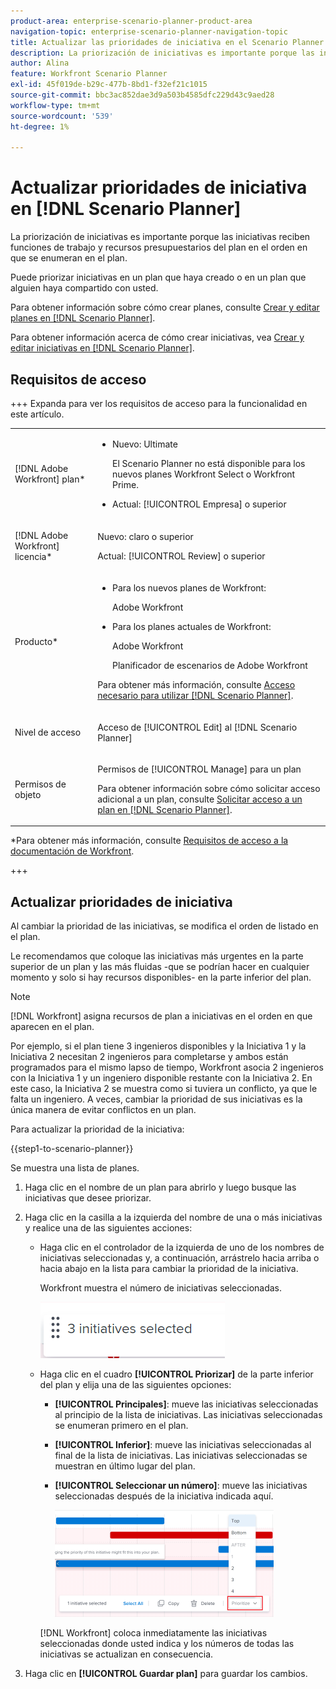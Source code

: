 ```yaml
---
product-area: enterprise-scenario-planner-product-area
navigation-topic: enterprise-scenario-planner-navigation-topic
title: Actualizar las prioridades de iniciativa en el Scenario Planner
description: La priorización de iniciativas es importante porque las iniciativas reciben funciones de trabajo y recursos presupuestarios del plan en el orden en que se enumeran en el plan.
author: Alina
feature: Workfront Scenario Planner
exl-id: 45f019de-b29c-477b-8bd1-f32ef21c1015
source-git-commit: bbc3ac852dae3d9a503b4585dfc229d43c9aed28
workflow-type: tm+mt
source-wordcount: '539'
ht-degree: 1%

---
```


# Actualizar prioridades de iniciativa en [!DNL Scenario Planner]

La priorización de iniciativas es importante porque las iniciativas reciben funciones de trabajo y recursos presupuestarios del plan en el orden en que se enumeran en el plan.

Puede priorizar iniciativas en un plan que haya creado o en un plan que alguien haya compartido con usted.

Para obtener información sobre cómo crear planes, consulte [Crear y editar planes en [!DNL Scenario Planner]](../scenario-planner/create-and-edit-plans.md).

Para obtener información acerca de cómo crear iniciativas, vea [Crear y editar iniciativas en [!DNL Scenario Planner]](../scenario-planner/create-and-edit-initiatives.md).

## Requisitos de acceso

+++ Expanda para ver los requisitos de acceso para la funcionalidad en este artículo.

<table style="table-layout:auto"> 
 <col> 
 <col> 
 <tbody> 
  <tr> 
   <td> <p>[!DNL Adobe Workfront] plan*</p> </td> 
   <td> <ul></li>
   <li><p>Nuevo: Ultimate </p></li>
   <p>El Scenario Planner no está disponible para los nuevos planes Workfront Select o Workfront Prime. </p>
   <li><p>Actual: [!UICONTROL Empresa] o superior</p></ul>
   </td> 
  </tr> 
  <tr> 
   <td> <p>[!DNL Adobe Workfront] licencia*</p> </td> 
   <td> <p>Nuevo: claro o superior</p> 
   <p>Actual: [!UICONTROL Review] o superior</p> </td> 
  </tr> 
  <tr> 
   <td>Producto* </td> 
   <td> <ul><li><p>Para los nuevos planes de Workfront:</p><p> Adobe Workfront</li></p>
   <li><p>Para los planes actuales de Workfront: </p>
   <p>Adobe Workfront</p> <p>Planificador de escenarios de Adobe Workfront</p></li></ul>

<p>Para obtener más información, consulte <a href="../scenario-planner/access-needed-to-use-sp.md" class="MCXref xref">Acceso necesario para utilizar [!DNL Scenario Planner]</a>. </p> </td> 
  </tr> 
  <tr data-mc-conditions=""> 
   <td>Nivel de acceso </td> 
   <td> <p>Acceso de [!UICONTROL Edit] al [!DNL Scenario Planner]</p> </td> 
  </tr> 
  <tr data-mc-conditions=""> 
   <td> <p>Permisos de objeto </p> </td> 
   <td> <p>Permisos de [!UICONTROL Manage] para un plan</p> <p>Para obtener información sobre cómo solicitar acceso adicional a un plan, consulte <a href="../scenario-planner/request-access-to-plan.md" class="MCXref xref">Solicitar acceso a un plan en [!DNL Scenario Planner]</a>.</p> </td> 
  </tr> 
 </tbody> 
</table>

*Para obtener más información, consulte [Requisitos de acceso a la documentación de Workfront](/help/quicksilver/administration-and-setup/add-users/access-levels-and-object-permissions/access-level-requirements-in-documentation.md).

+++

## Actualizar prioridades de iniciativa

Al cambiar la prioridad de las iniciativas, se modifica el orden de listado en el plan.

Le recomendamos que coloque las iniciativas más urgentes en la parte superior de un plan y las más fluidas -que se podrían hacer en cualquier momento y solo si hay recursos disponibles- en la parte inferior del plan.

>[!NOTE]
>
>[!DNL Workfront] asigna recursos de plan a iniciativas en el orden en que aparecen en el plan.
>
>Por ejemplo, si el plan tiene 3 ingenieros disponibles y la Iniciativa 1 y la Iniciativa 2 necesitan 2 ingenieros para completarse y ambos están programados para el mismo lapso de tiempo, Workfront asocia 2 ingenieros con la Iniciativa 1 y un ingeniero disponible restante con la Iniciativa 2. En este caso, la Iniciativa 2 se muestra como si tuviera un conflicto, ya que le falta un ingeniero. A veces, cambiar la prioridad de sus iniciativas es la única manera de evitar conflictos en un plan.

Para actualizar la prioridad de la iniciativa:

{{step1-to-scenario-planner}}

Se muestra una lista de planes.

1. Haga clic en el nombre de un plan para abrirlo y luego busque las iniciativas que desee priorizar.
1. Haga clic en la casilla a la izquierda del nombre de una o más iniciativas y realice una de las siguientes acciones:

   * Haga clic en el controlador de la izquierda de uno de los nombres de iniciativas seleccionadas y, a continuación, arrástrelo hacia arriba o hacia abajo en la lista para cambiar la prioridad de la iniciativa.

     Workfront muestra el número de iniciativas seleccionadas.

     ![](assets/multi-select-initiative-number.png)

   * Haga clic en el cuadro **[!UICONTROL Priorizar]** de la parte inferior del plan y elija una de las siguientes opciones:

      * **[!UICONTROL Principales]**: mueve las iniciativas seleccionadas al principio de la lista de iniciativas. Las iniciativas seleccionadas se enumeran primero en el plan.
      * **[!UICONTROL Inferior]**: mueve las iniciativas seleccionadas al final de la lista de iniciativas. Las iniciativas seleccionadas se muestran en último lugar del plan.
      * **[!UICONTROL Seleccionar un número]**: mueve las iniciativas seleccionadas después de la iniciativa indicada aquí.

        ![](assets/prioritize-initiatives-expanded-highlighted-350x171.png)

     [!DNL Workfront] coloca inmediatamente las iniciativas seleccionadas donde usted indica y los números de todas las iniciativas se actualizan en consecuencia.

1. Haga clic en **[!UICONTROL Guardar plan]** para guardar los cambios.
